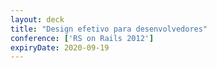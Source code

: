 ```yaml
---
layout: deck
title: "Design efetivo para desenvolvedores"
conference: ['RS on Rails 2012']
expiryDate: 2020-09-19
---
```


<script async class="speakerdeck-embed" data-id="50548b7bbf73df0002051276" data-ratio="1.33333333333333" src="//speakerdeck.com/assets/embed.js"></script>
